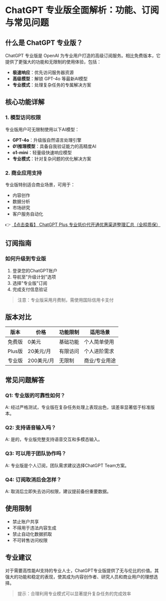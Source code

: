 # ChatGPT 专业版全面解析：功能、订阅与常见问题

## 什么是 ChatGPT 专业版？

ChatGPT 专业版是 OpenAI 为专业用户打造的高级订阅服务。相比免费版本，它提供了更强大的功能和无限制的使用体验，包括：

- **极速响应**：优先访问服务器资源
- **高级模型**：解锁 GPT-4o 等最新AI模型
- **专业模式**：处理复杂任务的专属解决方案

## 核心功能详解

### 1. 模型访问权限
专业版用户可无限制使用以下AI模型：

- **GPT-4o**：升级版自然语言处理引擎
- **Ø1推理模型**：具备自我验证能力的高精度AI
- **o1-mini**：轻量级快速响应模型
- **专业模式**：针对复杂问题的优化解决方案

### 2. 商业应用支持
专业版特别适合商业场景，可用于：
- 内容创作
- 数据分析
- 市场研究
- 客户服务自动化

👉 [【点击查看】 ChatGPT Plus 专业低价代开通优惠渠道整理汇总（全程质保）](https://bit.ly/DaiKai)

## 订阅指南

### 如何升级到专业版
1. 登录您的ChatGPT账户
2. 导航至"升级计划"选项
3. 选择"专业版"订阅
4. 完成支付信息验证

> 注意：专业版采用月费制，需使用国际信用卡支付

## 版本对比

| 版本 | 价格 | 功能限制 | 适用场景 |
|------|------|----------|----------|
| 免费版 | 0美元 | 基础功能 | 个人简单使用 |
| Plus版 | 20美元/月 | 有限访问 | 个人进阶需求 |
| 专业版 | 200美元/月 | 无限制 | 商业/专业用途 |

## 常见问题解答

### Q1: 专业版的可靠性如何？
A: 经过严格测试，专业版在复杂任务处理上表现出色，误差率显著低于标准版本。

### Q2: 支持语音输入吗？
A: 是的，专业版完整支持语音交互和多模态输入。

### Q3: 可以用于团队协作吗？
A: 专业版是个人订阅，团队需求建议选择ChatGPT Team方案。

### Q4: 订阅取消后会怎样？
A: 取消后立即失去访问权限，建议提前备份重要数据。

## 使用限制
- 禁止账户共享
- 不得用于违法内容生成
- 禁止自动化数据抓取
- 不可转售访问权限

## 专业建议
对于需要高性能AI支持的专业人士，ChatGPT专业版提供了无与伦比的价值。其强大的功能和稳定的表现，使其成为内容创作者、研究人员和商业用户的理想选择。

> 提示：合理利用专业模式可以显著提升复杂任务的完成效率